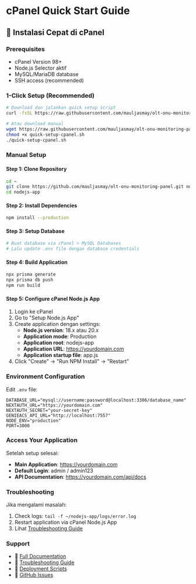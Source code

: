 # cPanel Quick Start Guide

## 🚀 Instalasi Cepat di cPanel

### Prerequisites
- cPanel Version 98+
- Node.js Selector aktif
- MySQL/MariaDB database
- SSH access (recommended)

### 1-Click Setup (Recommended)

```bash
# Download dan jalankan quick setup script
curl -fsSL https://raw.githubusercontent.com/mauljasmay/olt-onu-monitoring-panel/main/scripts/quick-setup-cpanel.sh | bash

# Atau download manual
wget https://raw.githubusercontent.com/mauljasmay/olt-onu-monitoring-panel/main/scripts/quick-setup-cpanel.sh
chmod +x quick-setup-cpanel.sh
./quick-setup-cpanel.sh
```

### Manual Setup

#### Step 1: Clone Repository
```bash
cd ~
git clone https://github.com/mauljasmay/olt-onu-monitoring-panel.git nodejs-app
cd nodejs-app
```

#### Step 2: Install Dependencies
```bash
npm install --production
```

#### Step 3: Setup Database
```bash
# Buat database via cPanel > MySQL Databases
# Lalu update .env file dengan database credentials
```

#### Step 4: Build Application
```bash
npx prisma generate
npx prisma db push
npm run build
```

#### Step 5: Configure cPanel Node.js App
1. Login ke cPanel
2. Go to "Setup Node.js App"
3. Create application dengan settings:
   - **Node.js version**: 18.x atau 20.x
   - **Application mode**: Production
   - **Application root**: nodejs-app
   - **Application URL**: https://yourdomain.com
   - **Application startup file**: app.js
4. Click "Create" → "Run NPM Install" → "Restart"

### Environment Configuration

Edit `.env` file:
```env
DATABASE_URL="mysql://username:password@localhost:3306/database_name"
NEXTAUTH_URL="https://yourdomain.com"
NEXTAUTH_SECRET="your-secret-key"
GENIEACS_API_URL="http://localhost:7557"
NODE_ENV="production"
PORT=3000
```

### Access Your Application

Setelah setup selesai:
- **Main Application**: https://yourdomain.com
- **Default Login**: admin / admin123
- **API Documentation**: https://yourdomain.com/api/docs

### Troubleshooting

Jika mengalami masalah:
1. Check logs: `tail -f ~/nodejs-app/logs/error.log`
2. Restart application via cPanel Node.js App
3. Lihat [Troubleshooting Guide](docs/CPANEL_TROUBLESHOOTING.md)

### Support

- 📖 [Full Documentation](docs/CPANEL_INSTALLATION.md)
- 🐛 [Troubleshooting Guide](docs/CPANEL_TROUBLESHOOTING.md)
- 🚀 [Deployment Scripts](scripts/)
- 💬 [GitHub Issues](https://github.com/mauljasmay/olt-onu-monitoring-panel/issues)